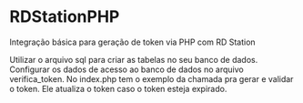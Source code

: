 # RDStationPHP
Integração básica para geração de token via PHP com RD Station 

Utilizar o arquivo sql para criar as tabelas no seu banco de dados.
Configurar os dados de acesso ao banco de dados no arquivo verifica_token.
No index.php tem o exemplo da chamada pra gerar e validar o token.
Ele atualiza o token caso o token esteja expirado.

